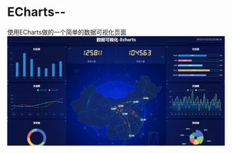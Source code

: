 # ECharts--
使用ECharts做的一个简单的数据可视化页面
![最终结果](https://raw.githubusercontent.com/beautyan13/ECharts--/master/imgs/%E7%BB%93%E6%9E%9C%E7%A4%BA%E6%84%8F%E5%9B%BE.JPG)

